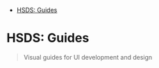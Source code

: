 <!-- START doctoc generated TOC please keep comment here to allow auto update -->
<!-- DON'T EDIT THIS SECTION, INSTEAD RE-RUN doctoc TO UPDATE -->

- [HSDS: Guides](#hsds-guides)

<!-- END doctoc generated TOC please keep comment here to allow auto update -->

# HSDS: Guides

> Visual guides for UI development and design
